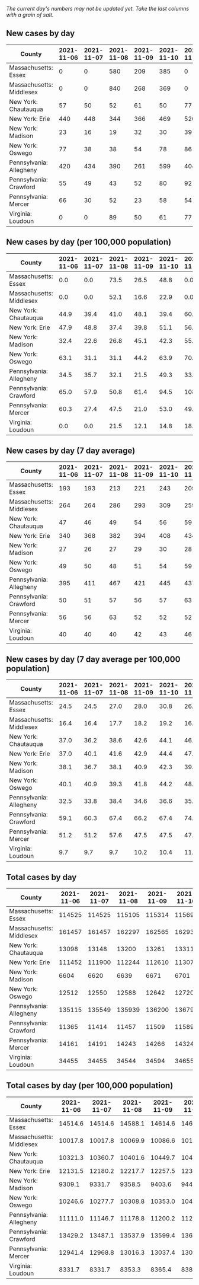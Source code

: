 _The current day's numbers may not be updated yet. Take the last columns with a grain of salt._
## New cases by day

| County | 2021-11-06 | 2021-11-07 | 2021-11-08 | 2021-11-09 | 2021-11-10 | 2021-11-11 | 2021-11-12 |
| --- | --- | --- | --- | --- | --- | --- | --- |
| Massachusetts: Essex | 0 | 0 | 580 | 209 | 385 | 0 |  |
| Massachusetts: Middlesex | 0 | 0 | 840 | 268 | 369 | 0 |  |
| New York: Chautauqua | 57 | 50 | 52 | 61 | 50 | 77 |  |
| New York: Erie | 440 | 448 | 344 | 366 | 469 | 520 |  |
| New York: Madison | 23 | 16 | 19 | 32 | 30 | 39 |  |
| New York: Oswego | 77 | 38 | 38 | 54 | 78 | 86 |  |
| Pennsylvania: Allegheny | 420 | 434 | 390 | 261 | 599 | 404 |  |
| Pennsylvania: Crawford | 55 | 49 | 43 | 52 | 80 | 92 |  |
| Pennsylvania: Mercer | 66 | 30 | 52 | 23 | 58 | 54 |  |
| Virginia: Loudoun | 0 | 0 | 89 | 50 | 61 | 77 |  |

## New cases by day (per 100,000 population)

| County | 2021-11-06 | 2021-11-07 | 2021-11-08 | 2021-11-09 | 2021-11-10 | 2021-11-11 | 2021-11-12 |
| --- | --- | --- | --- | --- | --- | --- | --- |
| Massachusetts: Essex | 0.0 | 0.0 | 73.5 | 26.5 | 48.8 | 0.0 |  |
| Massachusetts: Middlesex | 0.0 | 0.0 | 52.1 | 16.6 | 22.9 | 0.0 |  |
| New York: Chautauqua | 44.9 | 39.4 | 41.0 | 48.1 | 39.4 | 60.7 |  |
| New York: Erie | 47.9 | 48.8 | 37.4 | 39.8 | 51.1 | 56.6 |  |
| New York: Madison | 32.4 | 22.6 | 26.8 | 45.1 | 42.3 | 55.0 |  |
| New York: Oswego | 63.1 | 31.1 | 31.1 | 44.2 | 63.9 | 70.4 |  |
| Pennsylvania: Allegheny | 34.5 | 35.7 | 32.1 | 21.5 | 49.3 | 33.2 |  |
| Pennsylvania: Crawford | 65.0 | 57.9 | 50.8 | 61.4 | 94.5 | 108.7 |  |
| Pennsylvania: Mercer | 60.3 | 27.4 | 47.5 | 21.0 | 53.0 | 49.3 |  |
| Virginia: Loudoun | 0.0 | 0.0 | 21.5 | 12.1 | 14.8 | 18.6 |  |

## New cases by day (7 day average)

| County | 2021-11-06 | 2021-11-07 | 2021-11-08 | 2021-11-09 | 2021-11-10 | 2021-11-11 | 2021-11-12 |
| --- | --- | --- | --- | --- | --- | --- | --- |
| Massachusetts: Essex | 193 | 193 | 213 | 221 | 243 | 209 |  |
| Massachusetts: Middlesex | 264 | 264 | 286 | 293 | 309 | 259 |  |
| New York: Chautauqua | 47 | 46 | 49 | 54 | 56 | 59 |  |
| New York: Erie | 340 | 368 | 382 | 394 | 408 | 434 |  |
| New York: Madison | 27 | 26 | 27 | 29 | 30 | 28 |  |
| New York: Oswego | 49 | 50 | 48 | 51 | 54 | 59 |  |
| Pennsylvania: Allegheny | 395 | 411 | 467 | 421 | 445 | 437 |  |
| Pennsylvania: Crawford | 50 | 51 | 57 | 56 | 57 | 63 |  |
| Pennsylvania: Mercer | 56 | 56 | 63 | 52 | 52 | 52 |  |
| Virginia: Loudoun | 40 | 40 | 40 | 42 | 43 | 46 |  |

## New cases by day (7 day average per 100,000 population)

| County | 2021-11-06 | 2021-11-07 | 2021-11-08 | 2021-11-09 | 2021-11-10 | 2021-11-11 | 2021-11-12 |
| --- | --- | --- | --- | --- | --- | --- | --- |
| Massachusetts: Essex | 24.5 | 24.5 | 27.0 | 28.0 | 30.8 | 26.5 |  |
| Massachusetts: Middlesex | 16.4 | 16.4 | 17.7 | 18.2 | 19.2 | 16.1 |  |
| New York: Chautauqua | 37.0 | 36.2 | 38.6 | 42.6 | 44.1 | 46.5 |  |
| New York: Erie | 37.0 | 40.1 | 41.6 | 42.9 | 44.4 | 47.2 |  |
| New York: Madison | 38.1 | 36.7 | 38.1 | 40.9 | 42.3 | 39.5 |  |
| New York: Oswego | 40.1 | 40.9 | 39.3 | 41.8 | 44.2 | 48.3 |  |
| Pennsylvania: Allegheny | 32.5 | 33.8 | 38.4 | 34.6 | 36.6 | 35.9 |  |
| Pennsylvania: Crawford | 59.1 | 60.3 | 67.4 | 66.2 | 67.4 | 74.4 |  |
| Pennsylvania: Mercer | 51.2 | 51.2 | 57.6 | 47.5 | 47.5 | 47.5 |  |
| Virginia: Loudoun | 9.7 | 9.7 | 9.7 | 10.2 | 10.4 | 11.1 |  |

## Total cases by day

| County | 2021-11-06 | 2021-11-07 | 2021-11-08 | 2021-11-09 | 2021-11-10 | 2021-11-11 | 2021-11-12 |
| --- | --- | --- | --- | --- | --- | --- | --- |
| Massachusetts: Essex | 114525 | 114525 | 115105 | 115314 | 115699 | 115699 |  |
| Massachusetts: Middlesex | 161457 | 161457 | 162297 | 162565 | 162934 | 162934 |  |
| New York: Chautauqua | 13098 | 13148 | 13200 | 13261 | 13311 | 13388 |  |
| New York: Erie | 111452 | 111900 | 112244 | 112610 | 113079 | 113599 |  |
| New York: Madison | 6604 | 6620 | 6639 | 6671 | 6701 | 6740 |  |
| New York: Oswego | 12512 | 12550 | 12588 | 12642 | 12720 | 12806 |  |
| Pennsylvania: Allegheny | 135115 | 135549 | 135939 | 136200 | 136799 | 137203 |  |
| Pennsylvania: Crawford | 11365 | 11414 | 11457 | 11509 | 11589 | 11681 |  |
| Pennsylvania: Mercer | 14161 | 14191 | 14243 | 14266 | 14324 | 14378 |  |
| Virginia: Loudoun | 34455 | 34455 | 34544 | 34594 | 34655 | 34732 |  |

## Total cases by day (per 100,000 population)

| County | 2021-11-06 | 2021-11-07 | 2021-11-08 | 2021-11-09 | 2021-11-10 | 2021-11-11 | 2021-11-12 |
| --- | --- | --- | --- | --- | --- | --- | --- |
| Massachusetts: Essex | 14514.6 | 14514.6 | 14588.1 | 14614.6 | 14663.4 | 14663.4 |  |
| Massachusetts: Middlesex | 10017.8 | 10017.8 | 10069.9 | 10086.6 | 10109.5 | 10109.5 |  |
| New York: Chautauqua | 10321.3 | 10360.7 | 10401.6 | 10449.7 | 10489.1 | 10549.8 |  |
| New York: Erie | 12131.5 | 12180.2 | 12217.7 | 12257.5 | 12308.6 | 12365.2 |  |
| New York: Madison | 9309.1 | 9331.7 | 9358.5 | 9403.6 | 9445.9 | 9500.9 |  |
| New York: Oswego | 10246.6 | 10277.7 | 10308.8 | 10353.0 | 10416.9 | 10487.4 |  |
| Pennsylvania: Allegheny | 11111.0 | 11146.7 | 11178.8 | 11200.2 | 11249.5 | 11282.7 |  |
| Pennsylvania: Crawford | 13429.2 | 13487.1 | 13537.9 | 13599.4 | 13693.9 | 13802.6 |  |
| Pennsylvania: Mercer | 12941.4 | 12968.8 | 13016.3 | 13037.4 | 13090.4 | 13139.7 |  |
| Virginia: Loudoun | 8331.7 | 8331.7 | 8353.3 | 8365.4 | 8380.1 | 8398.7 |  |

